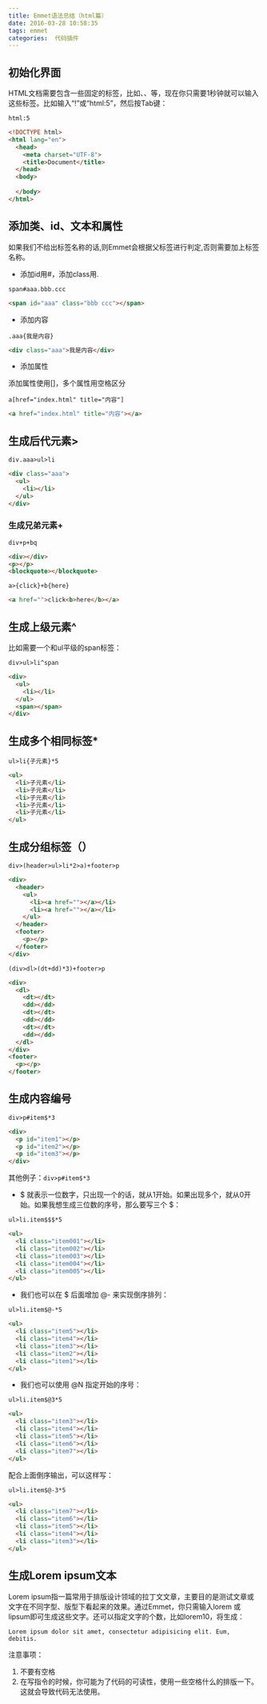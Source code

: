 ```yaml
---
title: Emmet语法总结（html篇）
date: 2016-03-28 10:58:35
tags: emmet
categories:  代码插件
---
```

## 初始化界面 ##
HTML文档需要包含一些固定的标签，比如<html>、<head>、<body>等，现在你只需要1秒钟就可以输入这些标签。比如输入“!”或“html:5”，然后按Tab键：

`html:5 ` 

```html
<!DOCTYPE html>
<html lang="en">
  <head>
  	<meta charset="UTF-8">
  	<title>Document</title>
  </head>
  <body>
  
  </body>
</html> 	
```
<!--more-->

## 添加类、id、文本和属性  ##

如果我们不给出标签名称的话,则Emmet会根据父标签进行判定,否则需要加上标签名称。

- 添加id用#，添加class用. 

`span#aaa.bbb.ccc`

```html
<span id="aaa" class="bbb ccc"></span>
```

- 添加内容

`.aaa{我是内容}`


```html
<div class="aaa">我是内容</div>
```

- 添加属性

添加属性使用[]，多个属性用空格区分

`a[href="index.html" title="内容"]`

```html
<a href="index.html" title="内容"></a>
```

## 生成后代元素> ##

`div.aaa>ul>li`

```html
<div class="aaa">
  <ul>
    <li></li>
  </ul>
</div>
```

### 生成兄弟元素+ ###

`div+p+bq`

```html
<div></div>
<p></p>
<blockquote></blockquote>
```

`a>{click}+b{here} `

```html
<a href="">click<b>here</b></a> 
```

## 生成上级元素^ ##

比如需要一个和ul平级的span标签：

`div>ul>li^span `

```html
<div>
  <ul>
    <li></li>
  </ul>
  <span></span>
</div>
```

## 生成多个相同标签* ##

`ul>li{子元素}*5 `

```html
<ul>
  <li>子元素</li>
  <li>子元素</li>
  <li>子元素</li>
  <li>子元素</li>
  <li>子元素</li>
</ul>
```

## 生成分组标签（） ##

`div>(header>ul>li*2>a)+footer>p `

```html
<div>
  <header>
    <ul>
      <li><a href=""></a></li>
      <li><a href=""></a></li>
    </ul>
  </header>
  <footer>
    <p></p>
  </footer>
</div>
```

`(div>dl>(dt+dd)*3)+footer>p `

```html
<div>
  <dl>
    <dt></dt>
    <dd></dd>
    <dt></dt>
    <dd></dd>
    <dt></dt>
    <dd></dd>
  </dl>
</div>
<footer>
  <p></p>
</footer>
```

## 生成内容编号 ##

`div>p#item$*3`

```html
<div>
  <p id="item1"></p>
  <p id="item2"></p>
  <p id="item3"></p>
</div>
```	
其他例子：`div>p#item$*3`


- $ 就表示一位数字，只出现一个的话，就从1开始。如果出现多个，就从0开始。如果我想生成三位数的序号，那么要写三个 $：

`ul>li.item$$$*5`

```html
<ul>
  <li class="item001"></li>
  <li class="item002"></li>
  <li class="item003"></li>
  <li class="item004"></li>
  <li class="item005"></li>
</ul>
```

- 我们也可以在 $ 后面增加 @- 来实现倒序排列：
		
`ul>li.item$@-*5`

```html
<ul>
  <li class="item5"></li>
  <li class="item4"></li>
  <li class="item3"></li>
  <li class="item2"></li>
  <li class="item1"></li>
</ul>
```

- 我们也可以使用 @N 指定开始的序号：

`ul>li.item$@3*5`

```html
<ul>
  <li class="item3"></li>
  <li class="item4"></li>
  <li class="item5"></li>
  <li class="item6"></li>
  <li class="item7"></li>
</ul>
```

配合上面倒序输出，可以这样写：

`ul>li.item$@-3*5`

```html
<ul>  
  <li class="item7"></li>
  <li class="item6"></li>
  <li class="item5"></li>
  <li class="item4"></li>
  <li class="item3"></li>
</ul>	
```
## 生成Lorem ipsum文本  ##
Lorem ipsum指一篇常用于排版设计领域的拉丁文文章，主要目的是测试文章或文字在不同字型、版型下看起来的效果。通过Emmet，你只需输入lorem 或 lipsum即可生成这些文字。还可以指定文字的个数，比如lorem10，将生成：

    Lorem ipsum dolor sit amet, consectetur adipisicing elit. Eum, debitis. 

		
注意事项：

1. 不要有空格
2. 在写指令的时候，你可能为了代码的可读性，使用一些空格什么的排版一下。这就会导致代码无法使用。

